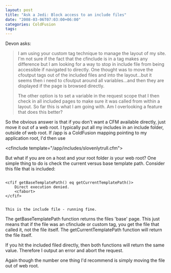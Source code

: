 ```yaml
---
layout: post
title: "Ask a Jedi: Block access to an include files"
date: "2008-03-06T07:03:00+06:00"
categories: ColdFusion 
tags: 
---
```


Devon asks:

<blockquote>
<p>
I am using your custom tag technique to manage the layout of my site. I'm not sure if the fact that the cfinclude is in a tag makes any difference but I am looking for a way to stop in include file from being accessible if navigated to
directly. One thought was to move the cfoutput tags out of the included files and into the layout...but it seems then i need to cfoutput around all variables...and then they are displayed if the page is browsed directly. 

The other option is to set a variable in the request scope that I then check in all included pages to make sure it was called from within a layout. So far this is what I am going with. Am I overlooking a feature that does this better?
</p>
</blockquote>
<!--more-->
So the obvious answer is that if you don't want a CFM available directly, just move it out of a web root. I typically put all my includes in an include folder, outside of web root. If /app is a ColdFusion mapping pointing to my application root, I'd then use

&lt;cfinclude template="/app/includes/slovenlytrull.cfm"&gt;

But what if you are on a host and your root folder <i>is</i> your web root? One simple thing to do is check the current versus base template path. Consider this file that is included:

<code>
&lt;cfif getBaseTemplatePath() eq getCurrentTemplatePath()&gt;
	Direct execution denied.
	&lt;cfabort&gt;
&lt;/cfif&gt;

This is the include file - running fine.
</code>

The getBaseTemplatePath function returns the files 'base' page. This just means that if the file was an cfinclude or custom tag, you get the file that called it, not the file itself. The getCurrentTemplatePath function will return the file itself.

If you hit the included filed directly, then both functions will return the same value. Therefore I output an error and abort the request.

Again though the number one thing I'd recommend is simply moving the file out of web root.